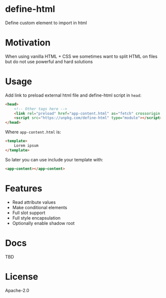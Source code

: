 # define-html

Define custom element to import in html

# Motivation

When using vanilla HTML + CSS we sometimes want to split HTML on files but do not use powerful and hard solutions

# Usage

Add link to preload external html file and define-html script in `head`:
```html
<head>
    <!-- Other tags here -->
    <link rel="preload" href="app-content.html" as="fetch" crossorigin />
    <script src="https://unpkg.com/define-html" type="module"></script>
</head>
```
Where `app-content.html` is:
```html
<template>
    Lorem ipsum
</template>
```
So later you can use include your template with:
```html
<app-content></app-content>
```

# Features

* Read attribute values
* Make conditional elements
* Full slot support
* Full style encapsulation
* Optionally enable shadow root

# Docs

TBD

# License

Apache-2.0
